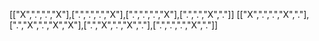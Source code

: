 [["X",".",".","X"],[".",".",".","X"],[".",".",".","X"],[".",".","X","."]]
[["X",".",".","X","."],[".","X",".","X","X"],[".","X",".","X","."],[".",".",".","X","."]]